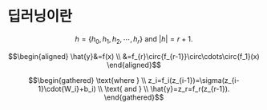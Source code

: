 # 딥러닝이란

$$h=\{h_0,h_1,h_2,\cdots,h_r\}\text{ and }|h|=r+1.$$

$$\begin{aligned}
\hat{y}&=f(x) \\
&=f_{r}\circ{f_{r-1}}\circ\cdots\circ{f_1}(x)
\end{aligned}$$

$$\begin{gathered}
\text{where } \\
z_i=f_i(z_{i-1})=\sigma(z_{i-1}\cdot{W_i}+b_i) \\
\text{ and } \\
\hat{y}=z_r=f_r(z_{r-1}).
\end{gathered}$$
